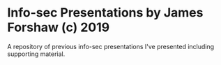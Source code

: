 # Info-sec Presentations by James Forshaw (c) 2019
A repository of previous info-sec presentations I've presented including supporting material.

